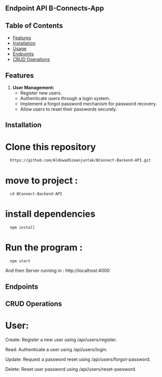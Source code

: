 ## Endpoint API B-Connects-App

## Table of Contents

- [Features](#features)
- [Installation](#installation)
- [Usage](#usage)
- [Endpoints](#endpoints)
- [CRUD Operations](#crud-operations)

## Features

1. **User Management:**
   - Register new users.
   - Authenticate users through a login system.
   - Implement a forgot password mechanism for password recovery.
   - Allow users to reset their passwords securely.

## Installation
# Clone this repository
      https://github.com/AldowadSimanjuntak/BConnect-Backend-API.git
# move to project :
      cd BConnect-Backend-API
# install dependencies
      npm install
# Run the program :
      npm start
And then Server running in :  http://localhost:4000

## Endpoints

## CRUD Operations

# User:

Create: Register a new user using /api/users/register.

Read: Authenticate a user using /api/users/login.

Update: Request a password reset using /api/users/forgot-password.

Delete: Reset user password using /api/users/reset-password.
